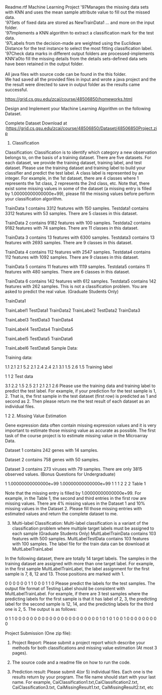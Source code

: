 Readme.rtf
 Machine Learning Project
\'97Manages the missing data sets with KNN and uses the mean sample attribute value to fill out the missed data.\
\'97Sets of fixed data are stored as NewTrainData1 ... and more on the input folder.\
\'97Implements a KNN algorithm to extract a classification mark for the test data. \
\'97Labels from the decision-made are weighted using the Euclidean Distance for the test instance to select the most fitting classification label.\
\'97Check data marks in different output folders are processed-implements KNN\'a0to fill the missing details from the details sets-defined data sets have been retained in the output folder.\
\
All java files with source code can be found in the this folder. \
We had saved all the provided files in input and wrote a java project and the the result were directed to save in output folder as the results came successful.

https://grid.cs.gsu.edu/zcai/course/48506850/homeworks.html

Design and Implement your Machine Learning Algorithm on the following Dataset.


Complete Dataset Download at :https://grid.cs.gsu.edu/zcai/course/48506850/Dataset/48506850Project.zip

1. Classification

Classification: Classification is to identify which category a new observation belongs to, on the basis of a training dataset. There are five datasets. For each dataset, we provide the training dataset, training label, and test dataset. Please use the training dataset and training label to build your classifier and predict the test label. A class label is represented by an integer. For example, in the 1st dataset, there are 4 classes where 1 represents the 1st class, 2 represents the 2nd class, etc. Note that, there exist some missing values in some of the dataset (a missing entry is filled by 1.00000000000000e+99), please fill the missing values before perform your classification algorithm.

TrainData 1 contains 3312 features with 150 samples. Testdata1 contains 3312 features with 53 samples. There are 5 classes in this dataset.

TrainData 2 contains 9182 features with 100 samples. Testdata2 contains 9182 features with 74 samples. There are 11 classes in this dataset.

TrainData 3 contains 13  features with 6300 samples. Testdata3 contains 13 features with 2693 samples. There are 9 classes in this dataset.

TrainData 4 contains 112 features with 2547 samples. Testdata4 contains 112 features with 1092 samples. There are 9 classes in this dataset.

TrainData 5 contains 11 features with 1119 samples. Testdata5 contains 11 features with 480 samples. There are 6 classes in this dataset.

TrainData 6 contains 142 features with 612 samples. Testdata5 contains 142 features with 262 samples. This is not a classification problem. You are asked to predict the real value. (Graduate Students Only)

TrainData1   

TrainLabel1  	TestData1
TrainData2	TrainLabel2	TestData2
TrainData3   

TrainLabel3	TestData3
TrainData4   

TrainLabel4	TestData4
TrainData5   

TrainLabel5	TestData5
TrainData6   

TrainLabel6	TestData6
 Sample Data:

Training data:

1.1	2.1	2.1	5.2
2.1	2.4	2.4	2.1
3.1	1.5	2.6	1.5
Training label

1
1
2
Test data

3.1	2.2	1.5	2.5
2.1	2.1	2.1	2.6
Please use the training data and training label to predict the test label. For example, if your prediction for the test sample is 1, 2. That is, the first sample in the test dataset (first row) is predicted as 1 and second as 2. Then please return me the test result of each dataset as an individual files.

1
2
2. Missing Value Estimation

Gene expression data often contain missing expression values and it is very important to estimate those missing value as accurate as possible. The first task of the course project is to estimate missing value in the Microarray Data.

Dataset 1 contains 242 genes with 14 samples.

Dataset 2 contains 758 genes with 50 samples.

Dataset 3 contains 273 viruses with 79 samples. There are only 3815 observed values. (Bonus Questions for Undergraduate)

1	1.00000000000000e+99	1.00000000000000e+99
1	1	1
2	2	2
                                                  Table 1

Note that the missing entry is filled by 1.00000000000000e+99.  For example, in the Table 1, the second and third entries in the first row are missing values. There are 4% missing values in the Dataset 1 and 10% missing values in the Dataset 2.  Please fill those missing entries with estimated values and return the complete dataset to me.

3. Multi-label Classification: Multi-label classification is a variant of the classification problem where multiple target labels must be assigned to each sample (Graduate Students Only)
MultLabelTrainData contains 103 features with 500 samples. MultLabelTestData contains 103 features with 100 samples. The label file for the train data can be download at MultLabelTrainLabel

 In the following dataset, there are totally 14 target labels. The samples in the training dataset are assigned with more than one target label. For example, in the first sample MultLabelTrainLabel, the label assignment for the first sample is 7, 8, 12 and 13. Those positions are marked with 1.

0	0	0	0	0	0	1	1	0	0	0	1	1	0
Please predict the labels for the test samples. The output file format of Testing Label should be consistent with MultLabelTrainLabel. For example, if there are 3 test samples where the predicting labels for the first sample is that it has label of 2, 3, the predicting label for the second sample is 12, 14, and the predicting labels for the third one is 2, 5. The output is as follows:

0	1	1	0	0	0	0	0	0	0	0	0	0	0
0	0	0	0	0	0	0	0	0	0	0	1	0	1
0	1	0	0	1	0	0	0	0	0	0	0	0	0
 

Project Submission (One zip file):

1. Project Report: Please submit a project report which describe your methods for both classifications and missing value estimation (At most 3 pages).

2. The source code and a readme file on how to run the code.

3. Prediction result: Please submit 4(or 5) individual files. Each one is the results return by your program. The file name should start with your last name. For example, CaiClassification1.txt,CaiClassification2.txt, CaiClassification3.txt, CaiMissingResult1.txt, CaiMissingResult2.txt, etc

